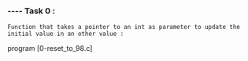 ### ---- Task 0 : 

    Function that takes a pointer to an int as parameter to update the initial value in an other value :

program [0-reset_to_98.c]
